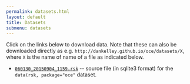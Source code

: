 ```yaml
---
permalink: datasets.html
layout: default
title: Datasets
submenu: datasets
---
```


Click on the links below to download data. Note that these can also be
downloaded directly as e.g.  `http://dankelley.github.io/oce/datasets/X`, where
`X` is the name of name of a file as indicated below.

* [`060130_20150904_1159.rsk`](datasets/060130_20150904_1159.rsk) -- source
  file (in sqlite3 format) for the `data(rsk, package="oce"` dataset.

